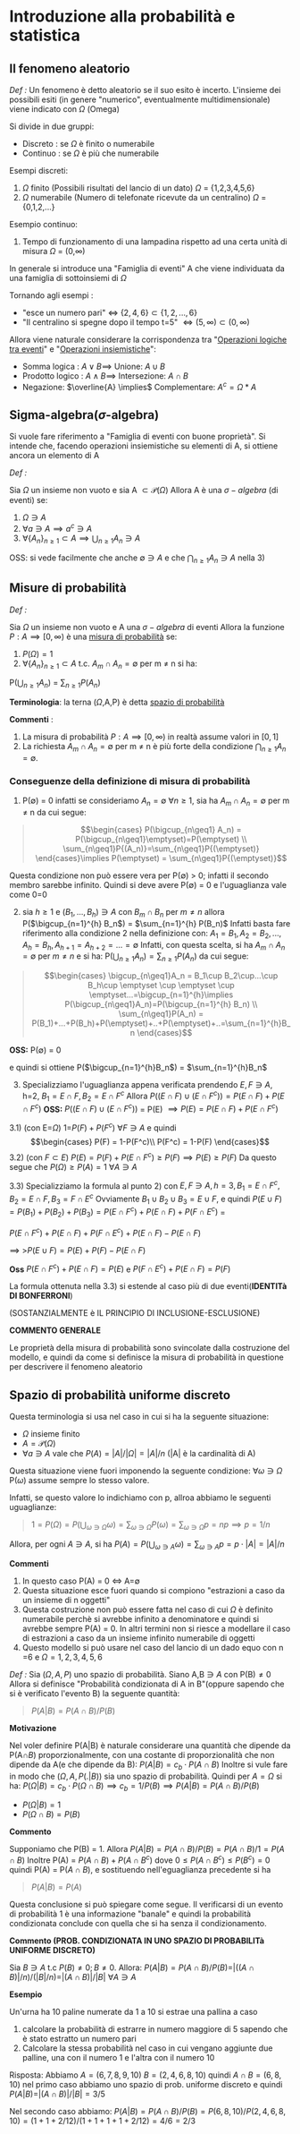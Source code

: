 # Introduzione alla probabilità e statistica

## Il fenomeno aleatorio

_Def :_
Un fenomeno è detto aleatorio se il suo esito è incerto.
L'insieme dei possibili esiti (in genere "numerico", eventualmente multidimensionale) viene indicato con $\Omega$ (Omega)

Si divide in due gruppi:
- Discreto : se $\Omega$ è finito o numerabile
- Continuo : se $\Omega$ è più che numerabile

Esempi discreti:
1) $\Omega$ finito (Possibili risultati del lancio di un dato) $\Omega$ = {1,2,3,4,5,6}
2) $\Omega$ numerabile (Numero di telefonate ricevute da un centralino) $\Omega$ = {0,1,2,...}

Esempio continuo:
1) Tempo di funzionamento di una lampadina rispetto ad una certa unità di misura $\Omega$ = (0,$\infty$)

In generale si introduce una "Famiglia di eventi" A che viene individuata da una famiglia di sottoinsiemi di $\Omega$

Tornando agli esempi : 
- "esce un numero pari" $\iff$ $\{ 2,4,6 \}  \subset \{1,2,...,6\}$
- "Il centralino si spegne dopo il tempo t=5" $\iff (5,\infty) \subset (0,\infty)$

Allora viene naturale considerare la corrispondenza tra "<u>Operazioni logiche tra eventi</u>" e "<u>Operazioni insiemistiche</u>":

- Somma logica : $A \lor B \implies$ Unione: $A\cup B$ 
- Prodotto logico : $A \land B \implies$ Intersezione: $A \cap B$
- Negazione: $\overline{A} \implies$ Complementare: $A^c = \Omega * A$  

## Sigma-algebra($\sigma$-algebra)

Si vuole fare riferimento a "Famiglia di eventi con buone proprietà". Si intende che, facendo operazioni insiemistiche su elementi di A, si ottiene ancora un elemento di A

_Def :_

Sia $\Omega$ un insieme non vuoto e sia A $\subset \mathcal{P}(\Omega)$
Allora A è una $\sigma-algebra$ (di eventi) se:
1) $\Omega \ni A$
2) $\forall a \ni A \implies a^c \ni A$
3) $\forall\{A_n\}_{n\geq1} \subset A \implies \bigcup_{n\geq1} A_n \ni A$

OSS: si vede facilmente che anche $\emptyset \ni A$ e che $\bigcap_{n\geq1} A_n \ni A$ nella 3)

## Misure di probabilità

_Def :_

Sia $\Omega$ un insieme non vuoto e A una $\sigma-algebra$ di eventi
Allora la funzione ${P: A\implies [0,\infty)}$ è una <u>misura di probabilità</u> se:
1) $P{(\Omega)} = 1$
2) $\forall \{A_n\}_{n\geq1} \subset A$ t.c. $A_m \cap A_n = \emptyset$ per m $\neq$ n si ha:

P($\bigcup_{n\geq1} A_n$) = $\sum_{n\geq1}P{(A_n)}$

**Terminologia**: la terna ($\Omega$,A,P) è detta <u>spazio di probabilità</u>


**Commenti** :

1) La misura di probabilità $P:A\implies[0,\infty)$ in realtà assume valori in $[0,1]$
2) La richiesta $A_m\cap A_n = \emptyset$ per m $\neq$ n è più forte della condizione $\bigcap_{n\geq1} A_n = \emptyset$. 

### Conseguenze della definizione di misura di probabilità
1) P($\emptyset$) = 0
infatti se consideriamo $A_n = \emptyset$ $\forall n\geq1$, sia ha $A_m\cap A_n = \emptyset$ per m $\neq$ n  da cui segue:

>$$\begin{cases}
P(\bigcup_{n\geq1} A_n) = P(\bigcup_{n\geq1}\emptyset)=P(\emptyset) \\
\sum_{n\geq1}P{(A_n)}=\sum_{n\geq1}P{(\emptyset)}
\end{cases}\implies P(\emptyset) = \sum_{n\geq1}P{(\emptyset)}$$

Questa condizione non può essere vera per P($\emptyset$) > 0; infatti il secondo membro sarebbe infinito.
Quindi si deve avere P($\emptyset$) = 0 e l'uguaglianza vale come 0=0

2) sia $h \geq1$ e ${(B_1,...,B_h)} \ni A$ con $B_m \cap B_n$ per $m\neq n$ allora P($\bigcup_{n=1}^{h} B_n$) = $\sum_{n=1}^{h} P(B_n)$
Infatti basta fare riferimento alla condizione 2 nella definizione con:
$A_1=B_1, A_2=B_2,...,A_h=B_h,A_{h+1}=A_{h+2}=...=\emptyset$
Infatti, con questa scelta, si ha $A_m\cap A_n=\emptyset$ per $m\neq n$ e si ha:
P($\bigcup_{n\geq1}A_n) = \sum_{n\geq1}P(A_n)$ da cui segue:

>$$\begin{cases}
\bigcup_{n\geq1}A_n = B_1\cup B_2\cup...\cup B_h\cup \emptyset \cup \emptyset \cup \emptyset...=\bigcup_{n=1}^{h}\implies P(\bigcup_{n\geq1}A_n)=P(\bigcup_{n=1}^{h} B_n)
\\
\sum_{n\geq1}P(A_n) = P(B_1)+...+P(B_h)+P(\emptyset)+..+P(\emptyset)+..=\sum_{n=1}^{h}B_n
\end{cases}$$

**OSS:** P($\emptyset$) = 0

e quindi si ottiene P($\bigcup_{n=1}^{h}B_n$) = $\sum_{n=1}^{h}B_n$

3) Specializziamo l'uguaglianza appena verificata prendendo $E,F\ni A$, h=2, $B_1=E\cap F, B_2=E\cap F^c$ 
	Allora $P((E\cap F)\cup (E\cap F^c))=P(E\cap F)+P(E\cap F^c)$ 
	**OSS:** $P((E\cap F)\cup (E\cap F^c))$ = P(E)
	$\implies P(E)=P(E\cap F)+P(E\cap F^c)$ 

3.1) (con E=$\Omega$) 
		1=$P(F)+P(F^c)$  $\forall F\ni A$
		e quindi $$\begin{cases}
		P(F) = 1-P(F^c)\\
		P(F^c) = 1-P(F)
		\end{cases}$$
3.2) (con $F\subset E$) 
		$P(E) = P(F) + P(E\cap F^c) \geq P(F) \implies P(E)\geq P(F)$ 
	 Da questo segue che $P(\Omega)\geq P(A) = 1$ $\forall A\ni A$ 

3.3) Specializziamo la formula al punto 2) con $E,F\ni A, h=3,B_1=E\cap F^c, B_2=E\cap F, B_3=F\cap E^c$
Ovviamente $B_1\cup B_2\cup B_3 = E\cup F$, e quindi $P(E\cup F) = P(B_1)+P(B_2)+P(B_3) = P(E\cap F^c)+P(E\cap F)+P(F\cap E^c)$ = 

$P(E\cap F^c)+P(E\cap F)+P(F\cap E^c)+P(E\cap F)-P(E\cap F)$

$\implies$ >$P(E\cup F)= P(E)+P(F)-P(E\cap F)$

**Oss** $P(E\cap F^c)+P(E\cap F)=P(E)$ e $P(F\cap E^c)+P(E\cap F) = P(F)$


La formula ottenuta nella 3.3) si estende al caso più di due eventi(**IDENTITà DI BONFERRONI**)

(SOSTANZIALMENTE è IL PRINCIPIO DI INCLUSIONE-ESCLUSIONE)

**COMMENTO GENERALE**

Le proprietà della misura di probabilità sono svincolate dalla costruzione del modello, e quindi da come si definisce la misura di probabilità in questione per descrivere il fenomeno aleatorio

## Spazio di probabilità uniforme discreto
Questa terminologia si usa nel caso in cui si ha la seguente situazione:
- $\Omega$ insieme finito
- $A=\mathcal{P}(\Omega)$ 
- $\forall a\ni A$ vale che $P(A)=|A|/|\Omega| = |A|/n$           (|A| è la cardinalità di A)

Questa situazione viene fuori imponendo la seguente condizione: $\forall \omega \ni \Omega$   P($\omega$) assume sempre lo stesso valore.

Infatti, se questo valore lo indichiamo con p, allroa abbiamo le seguenti uguaglianze:

>$1=P(\Omega)=P(\bigcup_{\omega \ni \Omega}{\omega})=\sum_{\omega \ni \Omega} P({\omega}) = \sum_{\omega \ni \Omega} p = np \implies p=1/n$

Allora, per ogni $A\ni A$, si ha $P(A) = P(\bigcup_{\omega \ni A}\omega) = \sum_{\omega \ni A} p = p\cdot |A| = |A|/n$ 

**Commenti** 

1) In questo caso P(A) = 0 $\iff$ A=$\emptyset$ 
2) Questa situazione esce fuori quando si compiono "estrazioni a caso da un insieme di n oggetti"
3) Questa costruzione non può essere fatta nel caso di cui $\Omega$ è definito numerabile perchè si avrebbe infinito a denominatore e quindi si avrebbe sempre P(A) = 0. In altri termini non si riesce a modellare il caso di estrazioni a caso da un insieme infinito numerabile di oggetti
4) Questo modello si può usare nel caso del lancio di un dado equo con n =6 e $\Omega={1,2,3,4,5,6}$

_Def :_
Sia ($\Omega,A,P$) uno spazio di probabilità. Siano A,B$\ni A$ con P(B)$\neq0$
Allora si definisce "Probabilità condizionata di A in B"(oppure sapendo che si è verificato l'evento B) la seguente quantità:
>$P(A|B)=P(A\cap B)/P(B)$

**Motivazione**

Nel voler definire P(A|B) è naturale considerare una quantità che dipende da P(A$\cap B$) proporzionalmente, con una costante di proporzionalità che non dipende da A(e che dipende da B):
$P(A|B)=c_b\cdot P(A\cap B)$
Inoltre si vule fare in modo che $(\Omega,A,P(.|B))$ sia uno spazio di probabilità. Quindi per $A=\Omega$ si ha:
$P(\Omega|B) = c_b\cdot P(\Omega\cap B) \implies c_b = 1/P(B) \implies P(A|B)=P(A\cap B)/P(B)$

- $P(\Omega|B) = 1$
- $P(\Omega\cap B) = P(B)$

**Commento**

Supponiamo che P(B) = 1. Allora $P(A|B)=P(A\cap B)/P(B) = P(A\cap B)/1 = P(A\cap B)$
Inoltre P(A) = $P(A\cap B)+P(A\cap B^c)$ dove $0\leq P(A\cap B^c)\leq P(B^c) = 0$
quindi P(A) = P($A\cap B$), e sostituendo nell'eguaglianza precedente si ha 
>$P(A|B)=P(A)$

Questa conclusione si può spiegare come segue. Il verificarsi di un evento di probabilità 1 è una informazione "banale" e quindi la probabilità condizionata conclude con quella che si ha senza il condizionamento.

**Commento (PROB. CONDIZIONATA IN UNO SPAZIO DI PROBABILITà UNIFORME DISCRETO)**

Sia $B\ni A$ t.c $P(B)\neq0; B\neq0$. Allora:
$P(A|B)=P(A\cap B)/P(B)=|((A\cap B)|/n)/(|B|/n) = |(A\cap B)|/|B|$ $\forall A\ni A$

**Esempio**

Un'urna ha 10 paline numerate da 1 a 10
si estrae una pallina a caso
1) calcolare la probabilità di estrarre in numero maggiore di 5 sapendo che è stato estratto un numero pari
2) Calcolare la stessa probabilità nel caso in cui vengano aggiunte due palline, una con il numero 1 e l'altra con il numero 10

Risposta:
Abbiamo $A={(6,7,8,9,10)}$ $B={(2,4,6,8,10)}$
quindi $A\cap B = (6,8,10)$
nel primo caso abbiamo uno spazio di prob. uniforme discreto e quindi $P(A|B)=|(A\cap B)|/|B| = 3/5$

Nel secondo caso abbiamo:
$P(A|B)=P(A\cap B)/P(B) = P(6,8,10)/P(2,4,6,8,10) = (1+1+2/12)/(1+1+1+1+2/12) = 4/6=2/3$

